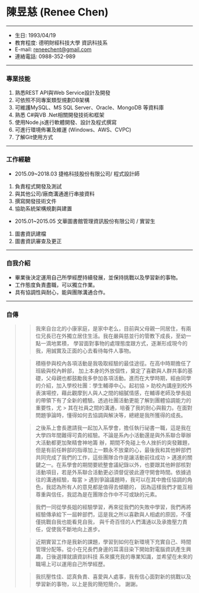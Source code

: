 # 陳昱慈 (Renee Chen)
* * *
+ 生日: 1993/04/19
+ 教育程度: 德明財經科技大學 資訊科技系
+ E-mail: reneechent@gmail.com
+ 連絡電話: 0988-352-989
* * *
### 專業技能
1. 熟悉REST API與Web Service設計及開發
2. 可依照不同專案類型規劃DB架構
3. 可維護MySQL、MS  SQL Server、Oracle、MongoDB 等資料庫
4. 熟悉 C#與VB .Net相關開發技術和框架
5. 使用Node.js進行軟體開發、設計及程式撰寫
6. 可進行環境佈署及維運 (Windows、AWS、CVPC)
7. 了解Git使用方式
* * *
### 工作經驗
+ 2015.09~2018.03 捷格科技股份有限公司/ 程式設計師
1. 負責程式開發及測試
2. 與其他公司/廠商溝通進行串接資料
3. 撰寫開發技術文件
4. 協助系統架構規劃與建置

+ 2015.01~2015.05 文華圖書館管理資訊股份有限公司 / 實習生
1. 圖書資訊建檔
2. 圖書資訊審查及更正
* * *
### 自我介紹
+ 畢業後決定運用自己所學經歷持續發展，並保持挑戰以及學習新的事物。
+ 工作態度負責盡職，可以獨立作業。
+ 具有協調性與耐心，能與團隊溝通合作。
* * *
### 自傳
> > 我來自台北的小康家庭，是家中老么，目前與父母親一同居住，有兩位兄長已在外獨立居住生活。我在嚴與慈並行的管教下成長，至幼一點一滴地累積，
> 學習面對事物的處理態度跟方式，逐漸形成現今的我，用誠實及正面的心去看待每件人事物。
>
> > 積極參與校內各項活動是我吸取經驗的最佳途徑。在高中時期擔任了班級與校內幹部，
> 加上本身的外放個性，奠定了喜歡與人群共事的基礎，父母親也都鼓勵我多參加各項活動。進而在大學時期，經由同學的介紹，加入學校社團：學生輔導中心。起初協 > 助校內講座到校外表演場控，藉此觀摩到人與人之間的細膩情感，在輔導老師及學長姐的帶領下有了全新的體驗。透過社團活動更能了解到團體協調能力的重要性，尤 > 其在社員之間的溝通，培養了我的耐心與毅力。在面對問題爭論時，懂得如何去協調與解決等，總總是我所獲得的成長。
>
> > 之後系上會長邀請我一起加入系學會，擔任執行祕書一職，這是我在大學四年間難得可貴的經驗。不論是系內小活動還是與外系聯合舉辦大活動都更加聚精會神地籌 
> 辦，期間不免碰上令人挫折的突發難題，但是有前任幹部的指導加上一顆永不放棄的心，最後我和其他幹部們共同完成了我們的工作，這些團隊合作是讓活動前往成功 > 邁進的關鍵之一。在系學會的期間要統整會議紀錄以外，也要跟其他幹部核對活動項目，若是外系聯合活動更必須督促彼此遵守開會時間。依據過往的溝通經驗，每當 > 遇到爭論議題時，我可以在其中擔任協調的角色，我認為所有人的意見都是值得去傾聽的，
> 因為這樣我們才能互相尊重與信任，我認為是在團隊合作中不可或缺的元素。
>
> > 我們一同從學長姐的經驗學習，再來從我們的失敗中學習，我們再將經驗傳承給下一屆幹部們，這是我之所以喜歡與人相處的原因，不僅僅挑戰自我也能看見自我，
> 與千奇百怪的人們溝通以及承擔壓力責任，促使我不斷地向上進步。
> 
> > 近期實習工作是我新的課題，學習到如何在新環境下充實自己、時間管理分配等。從小在兄長們身邊的耳濡目染下開始對電腦資訊產生興趣，日後選擇就讀資訓科技
> 系來擴充我的專業知識，並希望在未來的職場上可以運用自己所學經歷。
>
> > 我抗壓性佳、認真負責、喜愛與人處事，我有信心面對新的挑戰以及學習新的事物，以上是我的簡短簡介。
> 謝謝。

